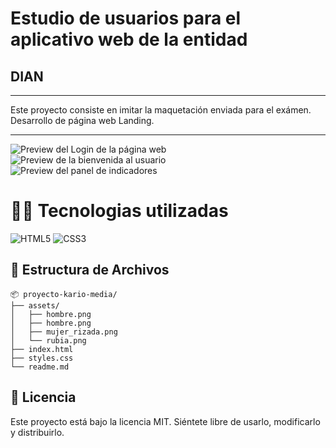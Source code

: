 # Estudio de usuarios para el aplicativo web de la entidad 
## DIAN

---

Este proyecto consiste en imitar la maquetación enviada para el exámen. Desarrollo de página web Landing.

---

![Preview del Login de la página web](assets/login.png)
<br>
![Preview de la bienvenida al usuario](assets/bienvenida.png)
<br>
![Preview del panel de indicadores](assets/panel.png)


# ​👩‍💻​ Tecnologias utilizadas ​

![HTML5](https://img.shields.io/badge/HTML5-E34F26?style=for-the-badge&logo=html5&logoColor=white)
![CSS3](https://img.shields.io/badge/CSS3-1572B6?style=for-the-badge&logo=css3&logoColor=white)

## 🧩 Estructura de Archivos

```
📦 proyecto-kario-media/
├── assets/
│   ├── hombre.png
│   ├── hombre.png
│   ├── mujer_rizada.png
│   └── rubia.png
├── index.html
├── styles.css
└── readme.md
```

## 📄 Licencia

Este proyecto está bajo la licencia MIT. Siéntete libre de usarlo, modificarlo y distribuirlo.